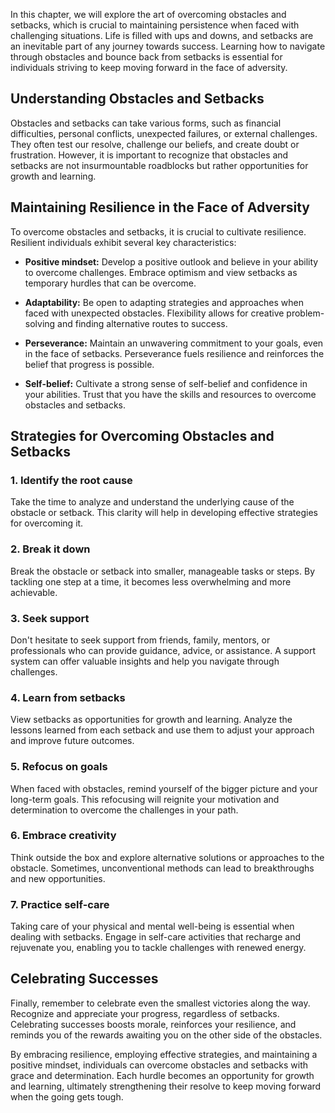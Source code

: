 
In this chapter, we will explore the art of overcoming obstacles and setbacks, which is crucial to maintaining persistence when faced with challenging situations. Life is filled with ups and downs, and setbacks are an inevitable part of any journey towards success. Learning how to navigate through obstacles and bounce back from setbacks is essential for individuals striving to keep moving forward in the face of adversity.

**Understanding Obstacles and Setbacks**
----------------------------------------

Obstacles and setbacks can take various forms, such as financial difficulties, personal conflicts, unexpected failures, or external challenges. They often test our resolve, challenge our beliefs, and create doubt or frustration. However, it is important to recognize that obstacles and setbacks are not insurmountable roadblocks but rather opportunities for growth and learning.

**Maintaining Resilience in the Face of Adversity**
---------------------------------------------------

To overcome obstacles and setbacks, it is crucial to cultivate resilience. Resilient individuals exhibit several key characteristics:

* **Positive mindset:** Develop a positive outlook and believe in your ability to overcome challenges. Embrace optimism and view setbacks as temporary hurdles that can be overcome.

* **Adaptability:** Be open to adapting strategies and approaches when faced with unexpected obstacles. Flexibility allows for creative problem-solving and finding alternative routes to success.

* **Perseverance:** Maintain an unwavering commitment to your goals, even in the face of setbacks. Perseverance fuels resilience and reinforces the belief that progress is possible.

* **Self-belief:** Cultivate a strong sense of self-belief and confidence in your abilities. Trust that you have the skills and resources to overcome obstacles and setbacks.

**Strategies for Overcoming Obstacles and Setbacks**
----------------------------------------------------

### 1\. Identify the root cause

Take the time to analyze and understand the underlying cause of the obstacle or setback. This clarity will help in developing effective strategies for overcoming it.

### 2\. Break it down

Break the obstacle or setback into smaller, manageable tasks or steps. By tackling one step at a time, it becomes less overwhelming and more achievable.

### 3\. Seek support

Don't hesitate to seek support from friends, family, mentors, or professionals who can provide guidance, advice, or assistance. A support system can offer valuable insights and help you navigate through challenges.

### 4\. Learn from setbacks

View setbacks as opportunities for growth and learning. Analyze the lessons learned from each setback and use them to adjust your approach and improve future outcomes.

### 5\. Refocus on goals

When faced with obstacles, remind yourself of the bigger picture and your long-term goals. This refocusing will reignite your motivation and determination to overcome the challenges in your path.

### 6\. Embrace creativity

Think outside the box and explore alternative solutions or approaches to the obstacle. Sometimes, unconventional methods can lead to breakthroughs and new opportunities.

### 7\. Practice self-care

Taking care of your physical and mental well-being is essential when dealing with setbacks. Engage in self-care activities that recharge and rejuvenate you, enabling you to tackle challenges with renewed energy.

**Celebrating Successes**
-------------------------

Finally, remember to celebrate even the smallest victories along the way. Recognize and appreciate your progress, regardless of setbacks. Celebrating successes boosts morale, reinforces your resilience, and reminds you of the rewards awaiting you on the other side of the obstacles.

By embracing resilience, employing effective strategies, and maintaining a positive mindset, individuals can overcome obstacles and setbacks with grace and determination. Each hurdle becomes an opportunity for growth and learning, ultimately strengthening their resolve to keep moving forward when the going gets tough.
